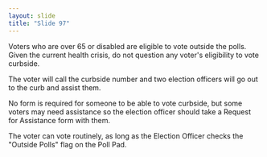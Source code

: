 ```yaml
---
layout: slide
title: "Slide 97"
---
```


Voters who are over 65 or disabled are eligible to vote outside the polls. Given the current health crisis, do not question any voter's eligibility to vote curbside.

The voter will call the curbside number and two election officers will go out to the curb and assist them.

No form is required for someone to be able to vote curbside, but some voters may need assistance so the election officer should take a Request for Assistance form with them.

The voter can vote routinely, as long as the Election Officer checks the "Outside Polls" flag on the Poll Pad.